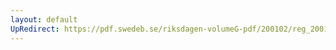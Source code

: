 ```yaml
---
layout: default
UpRedirect: https://pdf.swedeb.se/riksdagen-volumeG-pdf/200102/reg_200102/reg_200102_0525.pdf
---
```

